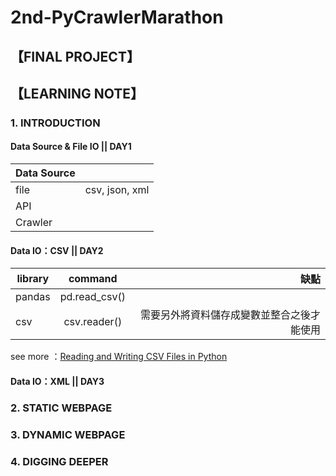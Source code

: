 # 2nd-PyCrawlerMarathon
## 【FINAL PROJECT】

## 【LEARNING NOTE】
### 1. INTRODUCTION
#### Data Source & File IO || DAY1 
|Data Source     |       |
| ------------- |:-------------:     
| file       |csv, json, xml       |
| API          |      |
| Crawler     |      | 


#### Data IO：CSV || DAY2
| library       |command            |缺點|
| ------------- |:-------------:     | -----:|
| pandas        |pd.read_csv()       | |
| csv           |csv.reader()       |需要另外將資料儲存成變數並整合之後才能使用 |

see more ：[Reading and Writing CSV Files in Python](https://realpython.com/python-csv/)
#### Data IO：XML || DAY3

### 2. STATIC WEBPAGE

### 3. DYNAMIC WEBPAGE

### 4. DIGGING DEEPER
